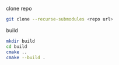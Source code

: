 clone repo
```bash
git clone --recurse-submodules <repo url>
```

build
```bash
mkdir build
cd build
cmake ..
cmake --build .
```

